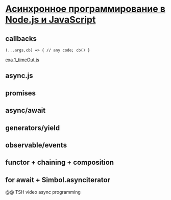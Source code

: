 # [Асинхронное программирование в Node.js и JavaScript](https://www.youtube.com/watch?v=hY6Z6qNYzmc&list=PLHhi8ymDMrQZ0MpTsmi54OkjTbo0cjU1T&ab_channel=TimurShemsedinov)

## callbacks

    (...args,cb) => { // any code; cb() }
    
[exa 1_timeOut.js](./_src/1_timeOut.js)

## async.js
## promises
## async/await
## generators/yield
## observable/events 
## functor + chaining + composition
## for await + Simbol.asynciterator





@@ TSH video async programming
